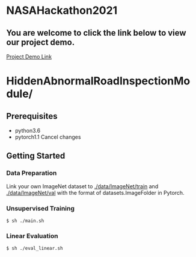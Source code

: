 # NASAHackathon2021

## You are welcome to click the link below to view our project demo.

[Project Demo Link](https://thebestyea.net/)

# HiddenAbnormalRoadInspectionModule/


## Prerequisites
* python3.6
* pytorch1.1
Cancel changes


## Getting Started

### Data Preparation
Link your own ImageNet dataset to [./data/ImageNet/train](./data/ImageNet/train) and [./data/ImageNet/val](./data/ImageNet/val) with the format of datasets.ImageFolder in Pytorch.

### Unsupervised Training
```
$ sh ./main.sh
```

### Linear Evaluation
```
$ sh ./eval_linear.sh
```

